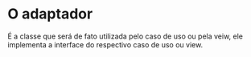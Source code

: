 # O adaptador 
É a classe que será de fato utilizada pelo caso de uso ou pela veiw, ele implementa a interface do respectivo caso de uso ou view.
